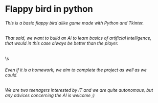 # **Flappy bird in python**

###### This is a basic flappy bird alike game made with Python and Tkinter.
###### That said, we want to build an AI to learn basics of artificial intelligence, that would in this case always be better than the player.
\s
###### Even if it is a homework, we aim to complete the project as well as we could.
###### We are two teenagers interested by IT and we are quite autonomous, but any advices concerning the AI is welcome ;)
